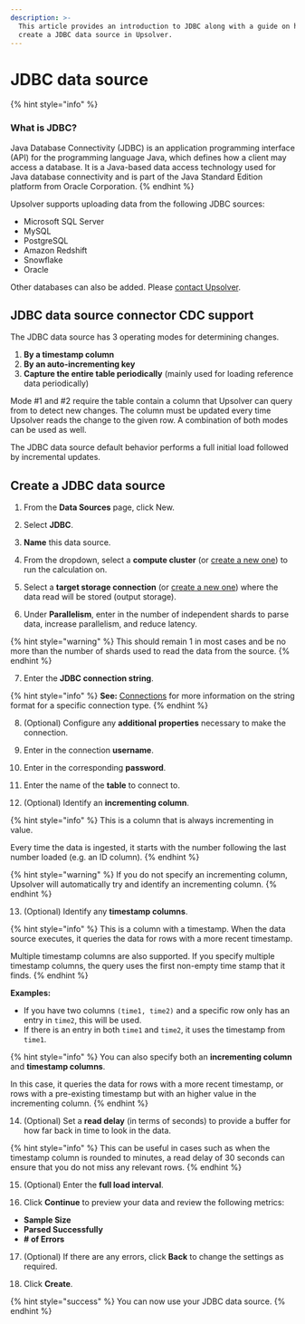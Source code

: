 ```yaml
---
description: >-
  This article provides an introduction to JDBC along with a guide on how to
  create a JDBC data source in Upsolver.
---
```


# JDBC data source

{% hint style="info" %}
### What is JDBC?

Java Database Connectivity \(JDBC\) is an application programming interface \(API\) for the programming language Java, which defines how a client may access a database. It is a Java-based data access technology used for Java database connectivity and is part of the Java Standard Edition platform from Oracle Corporation.
{% endhint %}

Upsolver supports uploading data from the following JDBC sources:

* Microsoft SQL Server
* MySQL
* PostgreSQL
* Amazon Redshift
* Snowflake
* Oracle

Other databases can also be added. Please [contact Upsolver](https://www.upsolver.com/contact).

## JDBC data source connector CDC support

The JDBC data source has 3 operating modes for determining changes.

1. **By a timestamp column**
2. **By an auto-incrementing key**
3. **Capture the entire table periodically** \(mainly used for loading reference data periodically\)

Mode \#1 and \#2 require the table contain a column that Upsolver can query from to detect new changes. The column must be updated every time Upsolver reads the change to the given row. A combination of both modes can be used as well.

The JDBC data source default behavior performs a full initial load followed by incremental updates. 

## Create a JDBC data source

1. From the **Data Sources** page, click New.

2. Select **JDBC**.

3. **Name** this data source.

4. From the dropdown, select a **compute cluster** \(or [create a new one](../administration/managing-clusters/cluster-types/adding-a-compute-cluster.md)\) to run the calculation on. 

5. Select a **target storage connection** \(or [create a new one](../administration/connections/)\) where the data read will be stored \(output storage\).

6. Under **Parallelism**, enter in the number of independent shards to parse data, increase parallelism, and reduce latency. 

{% hint style="warning" %}
This should remain 1 in most cases and be no more than the number of shards used to read the data from the source.
{% endhint %}

7. Enter the **JDBC connection string**.

{% hint style="info" %}
**See:** [Connections](../administration/connections/) for more information on the string format for a specific connection type.
{% endhint %}

8. \(Optional\) Configure any **additional** **properties** necessary to make the connection.

9. Enter in the connection **username**.

10. Enter in the corresponding **password**.

11. Enter the name of the **table** to connect to.

12. \(Optional\) Identify an **incrementing column**. 

{% hint style="info" %}
This is a column that is always incrementing in value. 

Every time the data is ingested, it starts with the number following the last number loaded \(e.g. an ID column\). 
{% endhint %}

{% hint style="warning" %}
If you do not specify an incrementing column, Upsolver will automatically try and identify an incrementing column.
{% endhint %}

13.  \(Optional\) Identify any **timestamp columns**.

{% hint style="info" %}
This is a column with a timestamp. When the data source executes, it queries the data for rows with a more recent timestamp.

Multiple timestamp columns are also supported. If you specify multiple timestamp columns, the query uses the first non-empty time stamp that it finds. 
{% endhint %}

**Examples:** 

* If you have two columns `(time1, time2)` and a specific row only has an entry in `time2`, this will be used. 
* If there is an entry in both `time1` and `time2`, it uses the timestamp from `time1`.

{% hint style="info" %}
You can also specify both an **incrementing column** and **timestamp columns**.

In this case, it queries the data for rows with a more recent timestamp, or rows with a pre-existing timestamp but with an higher value in the incrementing column.
{% endhint %}

14. \(Optional\) Set a **read delay** \(in terms of seconds\) to provide a buffer for how far back in time to look in the data. 

{% hint style="info" %}
This can be useful in cases such as when the timestamp column is rounded to minutes, a read delay of 30 seconds can ensure that you do not miss any relevant rows.
{% endhint %}

15. \(Optional\) Enter the **full load interval**.

16. Click **Continue** to preview your data and review the following metrics:

* **Sample Size**
* **Parsed Successfully** 
* **\# of Errors**

17. \(Optional\) If there are any errors, click **Back** to change the settings as required.

18. Click **Create**.

{% hint style="success" %}
You can now use your JDBC data source.
{% endhint %}

